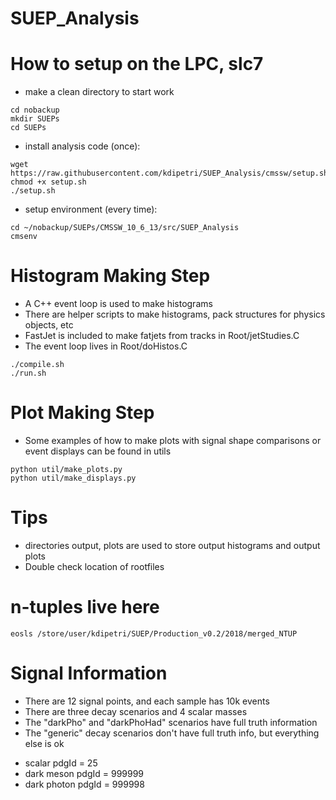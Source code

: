# SUEP_Analysis

# How to setup on the LPC, slc7
* make a clean directory to start work
```
cd nobackup
mkdir SUEPs
cd SUEPs
```
* install analysis code (once):
```
wget https://raw.githubusercontent.com/kdipetri/SUEP_Analysis/cmssw/setup.sh
chmod +x setup.sh
./setup.sh
```
* setup environment (every time):
```
cd ~/nobackup/SUEPs/CMSSW_10_6_13/src/SUEP_Analysis
cmsenv
```

# Histogram Making Step
* A C++ event loop is used to make histograms
* There are helper scripts to make histograms, pack structures for physics objects, etc 
* FastJet is included to make fatjets from tracks in Root/jetStudies.C
* The event loop lives in Root/doHistos.C
```
./compile.sh 
./run.sh 
```

# Plot Making Step
* Some examples of how to make plots with signal shape comparisons or event displays can be found in utils
```
python util/make_plots.py
python util/make_displays.py
```

# Tips
* directories output, plots are used to store output histograms and output plots
* Double check location of rootfiles 

# n-tuples live here
```
eosls /store/user/kdipetri/SUEP/Production_v0.2/2018/merged_NTUP
```

# Signal Information 
* There are 12 signal points, and each sample has 10k events
* There are three decay scenarios and 4 scalar masses
* The "darkPho" and "darkPhoHad" scenarios have full truth information 
* The "generic" decay scenarios don't have full truth info, but everything else is ok 
- scalar pdgId = 25
- dark meson pdgId = 999999
- dark photon pdgId = 999998

